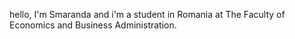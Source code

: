 hello, I'm Smaranda and i'm a student in Romania at The Faculty of Economics and Business Administration.